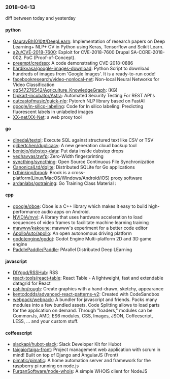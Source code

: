 ### 2018-04-13
diff between today and yesterday

#### python
* [GauravBh1010tt/DeepLearn](https://github.com/GauravBh1010tt/DeepLearn): Implementation of research papers on Deep Learning+ NLP+ CV in Python using Keras, Tensorflow and Scikit Learn.
* [a2u/CVE-2018-7600](https://github.com/a2u/CVE-2018-7600): Exploit for CVE-2018-7600 Drupal SA-CORE-2018-002. PoC (Proof-of-Concept).
* [preempt/credssp](https://github.com/preempt/credssp): A code demonstrating CVE-2018-0886
* [hardikvasa/google-images-download](https://github.com/hardikvasa/google-images-download): Python Script to download hundreds of images from 'Google Images'. It is a ready-to-run code!
* [facebookresearch/video-nonlocal-net](https://github.com/facebookresearch/video-nonlocal-net): Non-local Neural Networks for Video Classification
* [qq547276542/Agriculture_KnowledgeGraph](https://github.com/qq547276542/Agriculture_KnowledgeGraph): (KG)
* [flipkart-incubator/Astra](https://github.com/flipkart-incubator/Astra): Automated Security Testing For REST API's
* [outcastofmusic/quick-nlp](https://github.com/outcastofmusic/quick-nlp): Pytorch NLP library based on FastAI
* [google/in-silico-labeling](https://github.com/google/in-silico-labeling): Code for In silico labeling: Predicting fluorescent labels in unlabeled images
* [XX-net/XX-Net](https://github.com/XX-net/XX-Net): a web proxy tool

#### go
* [dinedal/textql](https://github.com/dinedal/textql): Execute SQL against structured text like CSV or TSV
* [gilbertchen/duplicacy](https://github.com/gilbertchen/duplicacy): A new generation cloud backup tool
* [benjojo/dubstep-data](https://github.com/benjojo/dubstep-data): Put data inside dubstep drops
* [vedhavyas/zwfp](https://github.com/vedhavyas/zwfp): Zero-Width fingerprinting
* [syncthing/syncthing](https://github.com/syncthing/syncthing): Open Source Continuous File Synchronization
* [CanonicalLtd/dqlite](https://github.com/CanonicalLtd/dqlite): Distributed SQLite for Go applications
* [txthinking/brook](https://github.com/txthinking/brook): Brook is a cross-platform(Linux/MacOS/Windows/Android/iOS) proxy software
* [ardanlabs/gotraining](https://github.com/ardanlabs/gotraining): Go Training Class Material :

#### cpp
* [google/oboe](https://github.com/google/oboe): Oboe is a C++ library which makes it easy to build high-performance audio apps on Android.
* [NVIDIA/nvvl](https://github.com/NVIDIA/nvvl): A library that uses hardware acceleration to load sequences of video frames to facilitate machine learning training
* [mawww/kakoune](https://github.com/mawww/kakoune): mawww's experiment for a better code editor
* [ApolloAuto/apollo](https://github.com/ApolloAuto/apollo): An open autonomous driving platform
* [godotengine/godot](https://github.com/godotengine/godot): Godot Engine  Multi-platform 2D and 3D game engine
* [PaddlePaddle/Paddle](https://github.com/PaddlePaddle/Paddle): PArallel Distributed Deep LEarning

#### javascript
* [DIYgod/RSSHub](https://github.com/DIYgod/RSSHub):   RSS 
* [react-tools/react-table](https://github.com/react-tools/react-table): React Table - A lightweight, fast and extendable datagrid for React
* [pshihn/rough](https://github.com/pshihn/rough): Create graphics with a hand-drawn, sketchy, appearance
* [kentcdodds/advanced-react-patterns-v2](https://github.com/kentcdodds/advanced-react-patterns-v2): Created with CodeSandbox
* [webpack/webpack](https://github.com/webpack/webpack): A bundler for javascript and friends. Packs many modules into a few bundled assets. Code Splitting allows to load parts for the application on demand. Through "loaders," modules can be CommonJs, AMD, ES6 modules, CSS, Images, JSON, Coffeescript, LESS, ... and your custom stuff.

#### coffeescript
* [slackapi/hubot-slack](https://github.com/slackapi/hubot-slack): Slack Developer Kit for Hubot
* [taigaio/taiga-front](https://github.com/taigaio/taiga-front): Project management web application with scrum in mind! Built on top of Django and AngularJS (Front)
* [pimatic/pimatic](https://github.com/pimatic/pimatic): A home automation server and framework for the raspberry pi running on node.js
* [FurqanSoftware/node-whois](https://github.com/FurqanSoftware/node-whois): A simple WHOIS client for NodeJS
